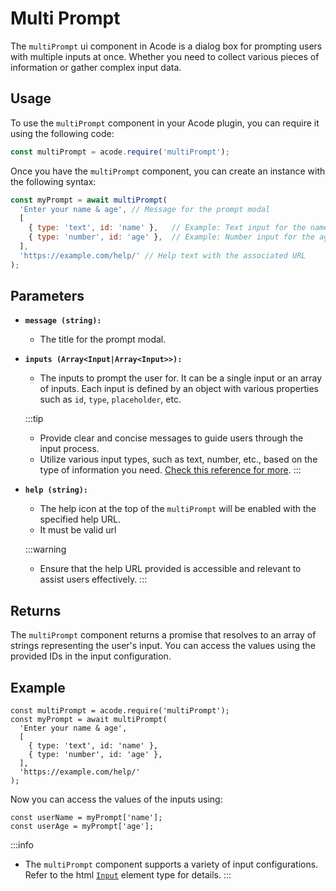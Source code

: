 # Multi Prompt

The `multiPrompt` ui component in Acode is a dialog box for prompting users with multiple inputs at once. Whether you need to collect various pieces of information or gather complex input data.

## Usage

To use the `multiPrompt` component in your Acode plugin, you can require it using the following code:

```javascript
const multiPrompt = acode.require('multiPrompt');
```

Once you have the `multiPrompt` component, you can create an instance with the following syntax:

```javascript
const myPrompt = await multiPrompt(
  'Enter your name & age', // Message for the prompt modal
  [
    { type: 'text', id: 'name' },   // Example: Text input for the name
    { type: 'number', id: 'age' },  // Example: Number input for the age
  ],
  'https://example.com/help/' // Help text with the associated URL
);
```

## Parameters

- **`message (string):`**
  - The title for the prompt modal.

- **`inputs (Array<Input|Array<Input>>):`**
  - The inputs to prompt the user for. It can be a single input or an array of inputs. Each input is defined by an object with various properties such as `id`, `type`, `placeholder`, etc.

  :::tip
  - Provide clear and concise messages to guide users through the input process.
  - Utilize various input types, such as text, number, etc., based on the type of information you need. [Check this reference for more](http://developer.mozilla.org/en-US/docs/Web/HTML/Element/input#input_types).
  :::

- **`help (string):`**
  - The help icon at the top of the `multiPrompt` will be enabled with the specified help URL.
  - It must be valid url

  :::warning
  - Ensure that the help URL provided is accessible and relevant to assist users effectively.
  :::

## Returns

The `multiPrompt` component returns a promise that resolves to an array of strings representing the user's input. You can access the values using the provided IDs in the input configuration.

## Example

```javascript:line-numbers
const multiPrompt = acode.require('multiPrompt');
const myPrompt = await multiPrompt(
  'Enter your name & age',
  [
    { type: 'text', id: 'name' },
    { type: 'number', id: 'age' },
  ],
  'https://example.com/help/'
);
```

Now you can access the values of the inputs using:

```javascript:line-numbers
const userName = myPrompt['name'];
const userAge = myPrompt['age'];
```

:::info
- The `multiPrompt` component supports a variety of input configurations. Refer to the html [`Input`](http://developer.mozilla.org/en-US/docs/Web/HTML/Element/input) element type for details.
:::
